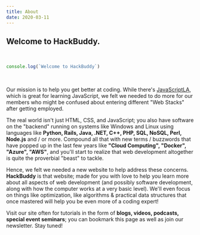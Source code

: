 ```yaml
---
title: About
date: 2020-03-11
---
```


## Welcome to HackBuddy.  

&nbsp;
```javascript
console.log(`Welcome to HackBuddy`)
```
&nbsp;

Our mission is to help you get better at coding.  While there's [JavaScriptLA](https://javascriptla.net), which is great for learning JavaScript, we felt we needed to do more for our members who might be confused about entering different "Web Stacks" after getting employed.

The real world isn't just HTML, CSS, and JavaScript; you also have software on the "backend" running on systems like Windows and Linux using languages like **Python, Rails, Java, .NET, C++, PHP, SQL, NoSQL, Perl, Node.js** and / or more.  Compound all that with new terms / buzzwords that have popped up in the last few years like **"Cloud Computing", "Docker", "Azure", "AWS"**, and you'll start to realize that web development altogether is quite the proverbial "beast" to tackle.

Hence, we felt we needed a new website to help address these concerns.  **HackBuddy** is that website; made for you with love to help you learn more about all aspects of web development (and possibly software development, along with how the computer works at a very basic level). We'll even focus on things like optimization, like algorithms & practical data structures that once mastered will help you be even more of a coding expert!

Visit our site often for tutorials in the form of **blogs, videos, podcasts, special event seminars**; you can bookmark this page as well as join our newsletter.  Stay tuned!


